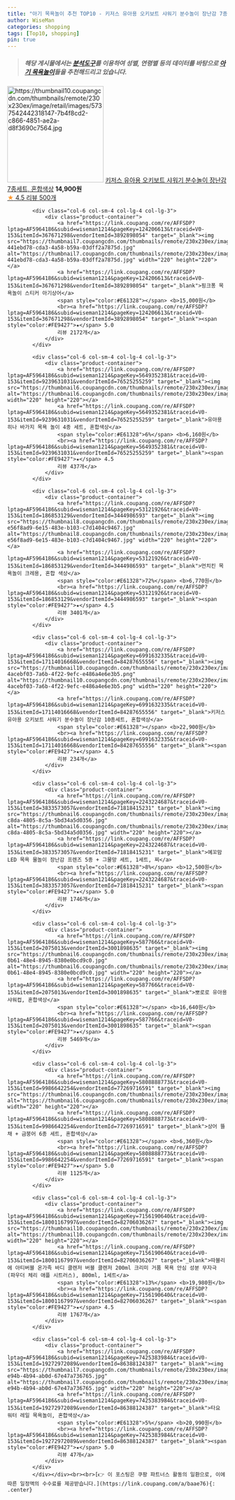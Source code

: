 ```yaml
---
title: "아기 목욕놀이 추천 TOP10 - 키저스 유아용 오키보트 샤워기 분수놀이 장난감 7종세트, 혼합색상"
author: WiseMan
categories: shopping
tags: [Top10, shopping]
pin: true
---
```


> ##### 해당 게시물에서는 [**분석도구**](https://itemscout.io/)를 이용하여 **성별**, **연령별** 등의 데이터를 바탕으로 [**아기 목욕놀이**](https://link.coupang.com/a/baae76)들을 추천해드리고 있습니다.
<div class="container"><div class="row">
            <div class="col-6 col-sm-4 col-lg-4 col-lg-3">
                <div class="product-container">
                    <a href="https://link.coupang.com/re/AFFSDP?lptag=AF5964186&subid=wiseman1214&pageKey=6911710856&traceid=V0-153&itemId=16659486800&vendorItemId=83843187795" target="_blank"><img src="https://thumbnail10.coupangcdn.com/thumbnails/remote/230x230ex/image/retail/images/5737542442318147-7b4f8cd2-c866-4851-ae2a-d8f3690c7564.jpg" alt="https://thumbnail10.coupangcdn.com/thumbnails/remote/230x230ex/image/retail/images/5737542442318147-7b4f8cd2-c866-4851-ae2a-d8f3690c7564.jpg" width="220" height="220"></a>
                    <a href="https://link.coupang.com/re/AFFSDP?lptag=AF5964186&subid=wiseman1214&pageKey=6911710856&traceid=V0-153&itemId=16659486800&vendorItemId=83843187795" target="_blank">키저스 유아용 오키보트 샤워기 분수놀이 장난감 7종세트, 혼합색상</a>
                    <span style="color:#E61328"></span> <b>14,900원</b>
                    <br><a href="https://link.coupang.com/re/AFFSDP?lptag=AF5964186&subid=wiseman1214&pageKey=6911710856&traceid=V0-153&itemId=16659486800&vendorItemId=83843187795" target="_blank"><span style="color:#FE9427">★</span> 4.5
                    리뷰 500개</a>
                </div>
            </div>
            
            <div class="col-6 col-sm-4 col-lg-4 col-lg-3">
                <div class="product-container">
                    <a href="https://link.coupang.com/re/AFFSDP?lptag=AF5964186&subid=wiseman1214&pageKey=124206613&traceid=V0-153&itemId=367671298&vendorItemId=3892898054" target="_blank"><img src="https://thumbnail7.coupangcdn.com/thumbnails/remote/230x230ex/image/retail/images/3735285509787723-441ebd78-cda3-4a58-b59a-03dff2a7875d.jpg" alt="https://thumbnail7.coupangcdn.com/thumbnails/remote/230x230ex/image/retail/images/3735285509787723-441ebd78-cda3-4a58-b59a-03dff2a7875d.jpg" width="220" height="220"></a>
                    <a href="https://link.coupang.com/re/AFFSDP?lptag=AF5964186&subid=wiseman1214&pageKey=124206613&traceid=V0-153&itemId=367671298&vendorItemId=3892898054" target="_blank">핑크퐁 목욕놀이 스티커 아기상어</a>
                    <span style="color:#E61328"></span> <b>15,000원</b>
                    <br><a href="https://link.coupang.com/re/AFFSDP?lptag=AF5964186&subid=wiseman1214&pageKey=124206613&traceid=V0-153&itemId=367671298&vendorItemId=3892898054" target="_blank"><span style="color:#FE9427">★</span> 5.0
                    리뷰 2172개</a>
                </div>
            </div>
            
            <div class="col-6 col-sm-4 col-lg-4 col-lg-3">
                <div class="product-container">
                    <a href="https://link.coupang.com/re/AFFSDP?lptag=AF5964186&subid=wiseman1214&pageKey=5649352381&traceid=V0-153&itemId=9239631031&vendorItemId=76525255259" target="_blank"><img src="https://thumbnail6.coupangcdn.com/thumbnails/remote/230x230ex/image/rs_quotation_api/rpwvtzta/716e2ed294df479b8f6b749b68dc5dc6.jpg" alt="https://thumbnail6.coupangcdn.com/thumbnails/remote/230x230ex/image/rs_quotation_api/rpwvtzta/716e2ed294df479b8f6b749b68dc5dc6.jpg" width="220" height="220"></a>
                    <a href="https://link.coupang.com/re/AFFSDP?lptag=AF5964186&subid=wiseman1214&pageKey=5649352381&traceid=V0-153&itemId=9239631031&vendorItemId=76525255259" target="_blank">유아용 히나 바가지 목욕 놀이 4종 세트, 혼합색상</a>
                    <span style="color:#E61328">6%</span> <b>6,160원</b>
                    <br><a href="https://link.coupang.com/re/AFFSDP?lptag=AF5964186&subid=wiseman1214&pageKey=5649352381&traceid=V0-153&itemId=9239631031&vendorItemId=76525255259" target="_blank"><span style="color:#FE9427">★</span> 4.5
                    리뷰 437개</a>
                </div>
            </div>
            
            <div class="col-6 col-sm-4 col-lg-4 col-lg-3">
                <div class="product-container">
                    <a href="https://link.coupang.com/re/AFFSDP?lptag=AF5964186&subid=wiseman1214&pageKey=53121926&traceid=V0-153&itemId=186853129&vendorItemId=3444986593" target="_blank"><img src="https://thumbnail8.coupangcdn.com/thumbnails/remote/230x230ex/image/retail/images/4274030399208400-e56f8ad9-6e15-483e-b103-c7d1404c9467.jpg" alt="https://thumbnail8.coupangcdn.com/thumbnails/remote/230x230ex/image/retail/images/4274030399208400-e56f8ad9-6e15-483e-b103-c7d1404c9467.jpg" width="220" height="220"></a>
                    <a href="https://link.coupang.com/re/AFFSDP?lptag=AF5964186&subid=wiseman1214&pageKey=53121926&traceid=V0-153&itemId=186853129&vendorItemId=3444986593" target="_blank">먼치킨 목욕놀이 크레용, 혼합 색상</a>
                    <span style="color:#E61328">72%</span> <b>6,770원</b>
                    <br><a href="https://link.coupang.com/re/AFFSDP?lptag=AF5964186&subid=wiseman1214&pageKey=53121926&traceid=V0-153&itemId=186853129&vendorItemId=3444986593" target="_blank"><span style="color:#FE9427">★</span> 4.5
                    리뷰 3401개</a>
                </div>
            </div>
            
            <div class="col-6 col-sm-4 col-lg-4 col-lg-3">
                <div class="product-container">
                    <a href="https://link.coupang.com/re/AFFSDP?lptag=AF5964186&subid=wiseman1214&pageKey=6991632335&traceid=V0-153&itemId=17114016668&vendorItemId=84287655556" target="_blank"><img src="https://thumbnail10.coupangcdn.com/thumbnails/remote/230x230ex/image/retail/images/1780040159762708-4acebf03-7a6b-4f22-9efc-e486a4e6e3b5.png" alt="https://thumbnail10.coupangcdn.com/thumbnails/remote/230x230ex/image/retail/images/1780040159762708-4acebf03-7a6b-4f22-9efc-e486a4e6e3b5.png" width="220" height="220"></a>
                    <a href="https://link.coupang.com/re/AFFSDP?lptag=AF5964186&subid=wiseman1214&pageKey=6991632335&traceid=V0-153&itemId=17114016668&vendorItemId=84287655556" target="_blank">키저스 유아용 오키보트 샤워기 분수놀이 장난감 10종세트, 혼합색상</a>
                    <span style="color:#E61328"></span> <b>22,900원</b>
                    <br><a href="https://link.coupang.com/re/AFFSDP?lptag=AF5964186&subid=wiseman1214&pageKey=6991632335&traceid=V0-153&itemId=17114016668&vendorItemId=84287655556" target="_blank"><span style="color:#FE9427">★</span> 4.5
                    리뷰 234개</a>
                </div>
            </div>
            
            <div class="col-6 col-sm-4 col-lg-4 col-lg-3">
                <div class="product-container">
                    <a href="https://link.coupang.com/re/AFFSDP?lptag=AF5964186&subid=wiseman1214&pageKey=2243224687&traceid=V0-153&itemId=3833573057&vendorItemId=71818415231" target="_blank"><img src="https://thumbnail6.coupangcdn.com/thumbnails/remote/230x230ex/image/retail/images/2020/09/03/20/3/de97136f-c8da-4805-8c5a-5bd34a5d0356.jpg" alt="https://thumbnail6.coupangcdn.com/thumbnails/remote/230x230ex/image/retail/images/2020/09/03/20/3/de97136f-c8da-4805-8c5a-5bd34a5d0356.jpg" width="220" height="220"></a>
                    <a href="https://link.coupang.com/re/AFFSDP?lptag=AF5964186&subid=wiseman1214&pageKey=2243224687&traceid=V0-153&itemId=3833573057&vendorItemId=71818415231" target="_blank">예꼬맘 LED 목욕 물놀이 장난감 프렌즈 5종 + 그물망 세트, 1세트, 찌</a>
                    <span style="color:#E61328">8%</span> <b>12,500원</b>
                    <br><a href="https://link.coupang.com/re/AFFSDP?lptag=AF5964186&subid=wiseman1214&pageKey=2243224687&traceid=V0-153&itemId=3833573057&vendorItemId=71818415231" target="_blank"><span style="color:#FE9427">★</span> 5.0
                    리뷰 1746개</a>
                </div>
            </div>
            
            <div class="col-6 col-sm-4 col-lg-4 col-lg-3">
                <div class="product-container">
                    <a href="https://link.coupang.com/re/AFFSDP?lptag=AF5964186&subid=wiseman1214&pageKey=587766&traceid=V0-153&itemId=2075013&vendorItemId=3001898635" target="_blank"><img src="https://thumbnail6.coupangcdn.com/thumbnails/remote/230x230ex/image/product/image/vendoritem/2018/10/25/3001898635/8c0a659e-0b61-48e4-8945-8380e0bcd9c0.jpg" alt="https://thumbnail6.coupangcdn.com/thumbnails/remote/230x230ex/image/product/image/vendoritem/2018/10/25/3001898635/8c0a659e-0b61-48e4-8945-8380e0bcd9c0.jpg" width="220" height="220"></a>
                    <a href="https://link.coupang.com/re/AFFSDP?lptag=AF5964186&subid=wiseman1214&pageKey=587766&traceid=V0-153&itemId=2075013&vendorItemId=3001898635" target="_blank">뽀로로 유아용 샤워컵, 혼합색상</a>
                    <span style="color:#E61328"></span> <b>16,640원</b>
                    <br><a href="https://link.coupang.com/re/AFFSDP?lptag=AF5964186&subid=wiseman1214&pageKey=587766&traceid=V0-153&itemId=2075013&vendorItemId=3001898635" target="_blank"><span style="color:#FE9427">★</span> 4.5
                    리뷰 5469개</a>
                </div>
            </div>
            
            <div class="col-6 col-sm-4 col-lg-4 col-lg-3">
                <div class="product-container">
                    <a href="https://link.coupang.com/re/AFFSDP?lptag=AF5964186&subid=wiseman1214&pageKey=5808888773&traceid=V0-153&itemId=9986642254&vendorItemId=77269716591" target="_blank"><img src="https://thumbnail6.coupangcdn.com/thumbnails/remote/230x230ex/image/rs_quotation_api/mhnj1cll/e283b66788854094b9fa7a3e760e0f84.jpg" alt="https://thumbnail6.coupangcdn.com/thumbnails/remote/230x230ex/image/rs_quotation_api/mhnj1cll/e283b66788854094b9fa7a3e760e0f84.jpg" width="220" height="220"></a>
                    <a href="https://link.coupang.com/re/AFFSDP?lptag=AF5964186&subid=wiseman1214&pageKey=5808888773&traceid=V0-153&itemId=9986642254&vendorItemId=77269716591" target="_blank">상어 뜰채 + 금붕어 6종 세트, 혼합색상</a>
                    <span style="color:#E61328"></span> <b>6,360원</b>
                    <br><a href="https://link.coupang.com/re/AFFSDP?lptag=AF5964186&subid=wiseman1214&pageKey=5808888773&traceid=V0-153&itemId=9986642254&vendorItemId=77269716591" target="_blank"><span style="color:#FE9427">★</span> 5.0
                    리뷰 1125개</a>
                </div>
            </div>
            
            <div class="col-6 col-sm-4 col-lg-4 col-lg-3">
                <div class="product-container">
                    <a href="https://link.coupang.com/re/AFFSDP?lptag=AF5964186&subid=wiseman1214&pageKey=7156190640&traceid=V0-153&itemId=18001167997&vendorItemId=82706036267" target="_blank"><img src="https://thumbnail10.coupangcdn.com/thumbnails/remote/230x230ex/image/vendor_inventory/567a/b6a81360a3afe2d62e551e1c0b71e40d289ed105c38e9835600607b17655.jpg" alt="https://thumbnail10.coupangcdn.com/thumbnails/remote/230x230ex/image/vendor_inventory/567a/b6a81360a3afe2d62e551e1c0b71e40d289ed105c38e9835600607b17655.jpg" width="220" height="220"></a>
                    <a href="https://link.coupang.com/re/AFFSDP?lptag=AF5964186&subid=wiseman1214&pageKey=7156190640&traceid=V0-153&itemId=18001167997&vendorItemId=82706036267" target="_blank">따블리에 아티버블 온가족 바디 클렌저 버블 클렌저 200ml 크리미 거품 목욕 안심 성분 무자극 (파우더 체리 애플 시트러스), 800ml, 1세트</a>
                    <span style="color:#E61328">13%</span> <b>19,980원</b>
                    <br><a href="https://link.coupang.com/re/AFFSDP?lptag=AF5964186&subid=wiseman1214&pageKey=7156190640&traceid=V0-153&itemId=18001167997&vendorItemId=82706036267" target="_blank"><span style="color:#FE9427">★</span> 4.5
                    리뷰 1767개</a>
                </div>
            </div>
            
            <div class="col-6 col-sm-4 col-lg-4 col-lg-3">
                <div class="product-container">
                    <a href="https://link.coupang.com/re/AFFSDP?lptag=AF5964186&subid=wiseman1214&pageKey=7425383984&traceid=V0-153&itemId=19272972089&vendorItemId=86388124387" target="_blank"><img src="https://thumbnail7.coupangcdn.com/thumbnails/remote/230x230ex/image/retail/images/2023/06/26/15/0/a6e6a657-e94b-4b94-ab0d-67e47a736765.jpg" alt="https://thumbnail7.coupangcdn.com/thumbnails/remote/230x230ex/image/retail/images/2023/06/26/15/0/a6e6a657-e94b-4b94-ab0d-67e47a736765.jpg" width="220" height="220"></a>
                    <a href="https://link.coupang.com/re/AFFSDP?lptag=AF5964186&subid=wiseman1214&pageKey=7425383984&traceid=V0-153&itemId=19272972089&vendorItemId=86388124387" target="_blank">타요 워터 레일 목욕놀이, 혼합색상</a>
                    <span style="color:#E61328">5%</span> <b>20,990원</b>
                    <br><a href="https://link.coupang.com/re/AFFSDP?lptag=AF5964186&subid=wiseman1214&pageKey=7425383984&traceid=V0-153&itemId=19272972089&vendorItemId=86388124387" target="_blank"><span style="color:#FE9427">★</span> 5.0
                    리뷰 47개</a>
                </div>
            </div>
            </div></div><br><br>[👉 이 포스팅은 쿠팡 파트너스 활동의 일환으로, 이에 따른 일정액의 수수료를 제공받습니다.](https://link.coupang.com/a/baae76){: .center}